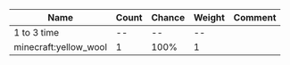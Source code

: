 | Name                  | Count | Chance | Weight | Comment |
| --------------------- | ----- | ------ | ------ | ------- |
| 1 to 3 time           |    -- |     -- |     -- |         |
| minecraft:yellow_wool |     1 |   100% |      1 |         |